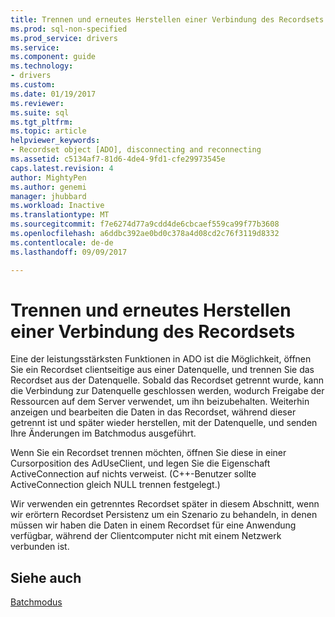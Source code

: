```yaml
---
title: Trennen und erneutes Herstellen einer Verbindung des Recordsets | Microsoft Docs
ms.prod: sql-non-specified
ms.prod_service: drivers
ms.service: 
ms.component: guide
ms.technology:
- drivers
ms.custom: 
ms.date: 01/19/2017
ms.reviewer: 
ms.suite: sql
ms.tgt_pltfrm: 
ms.topic: article
helpviewer_keywords:
- Recordset object [ADO], disconnecting and reconnecting
ms.assetid: c5134af7-81d6-4de4-9fd1-cfe29973545e
caps.latest.revision: 4
author: MightyPen
ms.author: genemi
manager: jhubbard
ms.workload: Inactive
ms.translationtype: MT
ms.sourcegitcommit: f7e6274d77a9cdd4de6cbcaef559ca99f77b3608
ms.openlocfilehash: a6ddbc392ae0bd0c378a4d08cd2c76f3119d8332
ms.contentlocale: de-de
ms.lasthandoff: 09/09/2017

---
```

# <a name="disconnecting-and-reconnecting-the-recordset"></a>Trennen und erneutes Herstellen einer Verbindung des Recordsets
Eine der leistungsstärksten Funktionen in ADO ist die Möglichkeit, öffnen Sie ein Recordset clientseitige aus einer Datenquelle, und trennen Sie das Recordset aus der Datenquelle. Sobald das Recordset getrennt wurde, kann die Verbindung zur Datenquelle geschlossen werden, wodurch Freigabe der Ressourcen auf dem Server verwendet, um ihn beizubehalten. Weiterhin anzeigen und bearbeiten die Daten in das Recordset, während dieser getrennt ist und später wieder herstellen, mit der Datenquelle, und senden Ihre Änderungen im Batchmodus ausgeführt.  
  
 Wenn Sie ein Recordset trennen möchten, öffnen Sie diese in einer Cursorposition des AdUseClient, und legen Sie die Eigenschaft ActiveConnection auf nichts verweist. (C++-Benutzer sollte ActiveConnection gleich NULL trennen festgelegt.)  
  
 Wir verwenden ein getrenntes Recordset später in diesem Abschnitt, wenn wir erörtern Recordset Persistenz um ein Szenario zu behandeln, in denen müssen wir haben die Daten in einem Recordset für eine Anwendung verfügbar, während der Clientcomputer nicht mit einem Netzwerk verbunden ist.  
  
## <a name="see-also"></a>Siehe auch  
 [Batchmodus](../../../ado/guide/data/batch-mode.md)

